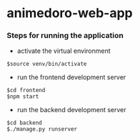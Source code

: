 # animedoro-web-app

### Steps for running the application

* activate the virtual environment

```console
$source venv/bin/activate
```

* run the frontend development server

```console
$cd frontend
$npm start
```

* run the backend development server

```console
$cd backend
$./manage.py runserver
```
